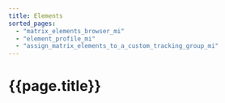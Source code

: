 ```yaml
---
title: Elements
sorted_pages:
  - "matrix_elements_browser_mi"
  - "element_profile_mi"
  - "assign_matrix_elements_to_a_custom_tracking_group_mi"
---
```

# {{page.title}}
